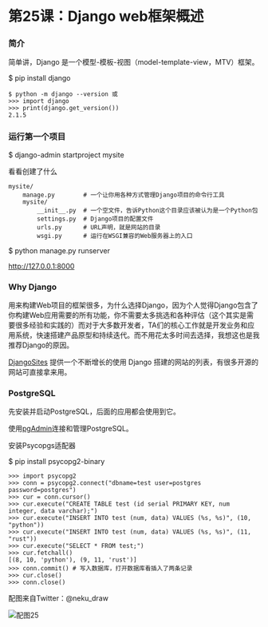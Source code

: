 # 第25课：Django web框架概述


### 简介
简单讲，Django 是一个模型-模板-视图（model-template-view，MTV）框架。

$ pip install django

```
$ python -m django --version 或
>>> import django
>>> print(django.get_version())
2.1.5
```

### 运行第一个项目
$ django-admin startproject mysite

看看创建了什么
```
mysite/
    manage.py        # 一个让你用各种方式管理Django项目的命令行工具
    mysite/
        __init__.py  # 一个空文件，告诉Python这个目录应该被认为是一个Python包
        settings.py  # Django项目的配置文件
        urls.py      # URL声明，就是网站的目录 
        wsgi.py      # 运行在WSGI兼容的Web服务器上的入口
```
$ python manage.py runserver

http://127.0.0.1:8000

### Why Django
用来构建Web项目的框架很多，为什么选择Django，因为个人觉得Django包含了你构建Web应用需要的所有功能，你不需要太多挑选和各种评估（这个其实是需要很多经验和实践的）而对于大多数开发者，TA们的核心工作就是开发业务和应用系统，快速搭建产品原型和持续迭代。而不用花太多时间去选择，我想这也是我推荐Django的原因。

[DjangoSites](https://www.djangosites.org/) 提供一个不断增长的使用 Django 搭建的网站的列表，有很多开源的网站可直接拿来用。

### PostgreSQL
先安装并启动PostgreSQL，后面的应用都会使用到它。

使用[pgAdmin](https://www.pgadmin.org/)连接和管理PostgreSQL。

安装Psycopgs适配器

$ pip install psycopg2-binary
```
>>> import psycopg2
>>> conn = psycopg2.connect("dbname=test user=postgres password=postgres")
>>> cur = conn.cursor()
>>> cur.execute("CREATE TABLE test (id serial PRIMARY KEY, num integer, data varchar);")
>>> cur.execute("INSERT INTO test (num, data) VALUES (%s, %s)", (10, "python"))
>>> cur.execute("INSERT INTO test (num, data) VALUES (%s, %s)", (11, "rust"))
>>> cur.execute("SELECT * FROM test;")
>>> cur.fetchall()
[(8, 10, 'python'), (9, 11, 'rust')]
>>> conn.commit() # 写入数据库，打开数据库看插入了两条记录
>>> cur.close()
>>> conn.close()
```
配图来自Twitter：@neku_draw

![配图25](https://wiki.huihoo.com/images/3/3c/Devopsgirls25.jpg)
